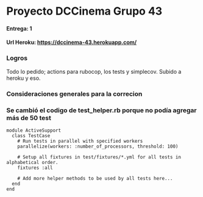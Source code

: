# Proyecto DCCinema Grupo 43
#### Entrega: 1
#### Url Heroku: https://dccinema-43.herokuapp.com/


### Logros
 Todo lo pedido; actions para rubocop, los tests y simplecov. Subido a heroku y eso.

### Consideraciones generales para la correcion

### Se cambió el codigo de test_helper.rb porque no podía agregar más de 50 test

```
module ActiveSupport
  class TestCase
    # Run tests in parallel with specified workers
    parallelize(workers: :number_of_processors, threshold: 100)

    # Setup all fixtures in test/fixtures/*.yml for all tests in alphabetical order.
    fixtures :all

    # Add more helper methods to be used by all tests here...
  end
end
```

